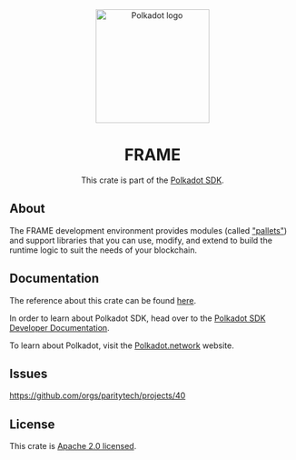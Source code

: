 <div align="center">

<img src="https://raw.githubusercontent.com/paritytech/polkadot-sdk/rzadp/readmes/docs/images/Polkadot_Logo_Horizontal_Pink_BlackOnWhite.png" alt="Polkadot logo" width="200">

# FRAME

This crate is part of the [Polkadot SDK](https://github.com/paritytech/polkadot-sdk/).

</div>

## About

The FRAME development environment provides modules (called ["pallets"](https://docs.substrate.io/reference/frame-pallets/)) and support libraries that you can use, modify,
and extend to build the runtime logic to suit the needs of your blockchain.

## Documentation

The reference about this crate can be found [here](https://paritytech.github.io/polkadot-sdk/master/polkadot_sdk_frame).

In order to learn about Polkadot SDK, head over to the [Polkadot SDK Developer Documentation](https://paritytech.github.io/polkadot-sdk/master/polkadot_sdk_docs/index.html).

To learn about Polkadot, visit the [Polkadot.network](https://polkadot.network/) website.

## Issues

https://github.com/orgs/paritytech/projects/40

## License

This crate is [Apache 2.0 licensed](https://spdx.org/licenses/Apache-2.0.html).

